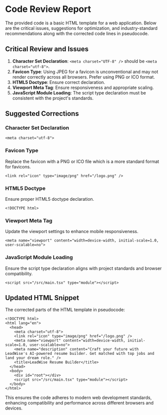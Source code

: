 # Code Review Report

The provided code is a basic HTML template for a web application. Below are the critical issues, suggestions for optimization, and industry-standard recommendations along with the corrected code lines in pseudocode.

## Critical Review and Issues

1. **Character Set Declaration**: `<meta charset="UTF-8" />` should be `<meta charset="utf-8">`.
2. **Favicon Type**: Using JPEG for a favicon is unconventional and may not render correctly across all browsers. Prefer using PNG or ICO format.
3. **HTML5 Doctype**: Ensure correct declaration.
4. **Viewport Meta Tag**: Ensure responsiveness and appropriate scaling.
5. **JavaScript Module Loading**: The script type declaration must be consistent with the project's standards.

## Suggested Corrections

### Character Set Declaration

```pseudo
<meta charset="utf-8">
```

### Favicon Type

Replace the favicon with a PNG or ICO file which is a more standard format for favicons.

```pseudo
<link rel="icon" type="image/png" href="/logo.png" />
```

### HTML5 Doctype

Ensure proper HTML5 doctype declaration.

```pseudo
<!DOCTYPE html>
```

### Viewport Meta Tag

Update the viewport settings to enhance mobile responsiveness.

```pseudo
<meta name="viewport" content="width=device-width, initial-scale=1.0, user-scalable=no">
```

### JavaScript Module Loading

Ensure the script type declaration aligns with project standards and browser compatibility.

```pseudo
<script src="/src/main.tsx" type="module"></script>
```

## Updated HTML Snippet

The corrected parts of the HTML template in pseudocode:

```pseudo
<!DOCTYPE html>
<html lang="en">
  <head>
    <meta charset="utf-8">
    <link rel="icon" type="image/png" href="/logo.png" />
    <meta name="viewport" content="width=device-width, initial-scale=1.0, user-scalable=no">
    <meta name="description" content="Craft your future with LeadWise's AI-powered resume builder. Get matched with top jobs and land your dream role." />
    <title>LeadWise Resume Builder</title>
  </head>
  <body>
    <div id="root"></div>
    <script src="/src/main.tsx" type="module"></script>
  </body>
</html>
```

This ensures the code adheres to modern web development standards, enhancing compatibility and performance across different browsers and devices.